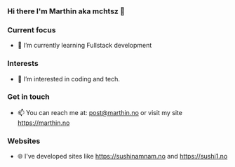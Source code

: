 ### Hi there I'm Marthin aka mchtsz 👋

<!--
**mchtsz/mchtsz** is a ✨ _special_ ✨ repository because its `README.md` (this file) appears on your GitHub profile.

Here are some ideas to get you started:

- 🔭 I’m currently working on ...
- 🌱 I’m currently learning ...
- 👯 I’m looking to collaborate on ...
- 🤔 I’m looking for help with ...
- 💬 Ask me about ...
- 📫 How to reach me: ...
- 😄 Pronouns: ...
- ⚡ Fun fact: ...
-->
### Current focus
- 🌱 I’m currently learning Fullstack development
  
### Interests
- 👀 I’m interested in coding and tech.
  
### Get in touch
- 📫 You can reach me at: post@marthin.no or visit my site https://marthin.no

### Websites
- 🌐 I've developed sites like https://sushinamnam.no and https://sushi1.no
